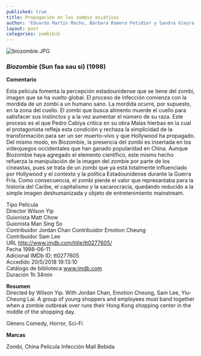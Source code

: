 ```yaml
---
published: true
title: Propagación en los zombis asiáticos
author: 'Eduardo Martín Macho, Bárbara Romero Petidier y Sandra Vieyra'
layout: post
categories: zombibib
---
```

![biozombie.JPG]({{site.baseurl}}/image/zombis/biozombie.JPG)  
### _Biozombie_ (Sun faa sau si) (1998)  
**Comentario**

Esta película fomenta la percepción estadounidense que se tiene del zombi, imagen que se ha vuelto global.
El proceso de infección comienza con la mordida de un zombi a un humano sano. La mordida ocurre, por supuesto, en la zona del cuello. El zombi que busca alimento muerde el cuello para satisfacer sus instinctos y a la vez aumentar el número de su raza. Este proceso es el que Pedro Cabiya critica en su obra Malas hierbas en la cual el protagonista refleja esta condición y rechaza la simplicidad de la transformación para ser un ser muerto-vivo y que Hollywood ha propagado. Del mismo modo, en Biozombie, la presencia del zombi es insertada en los videojuegos occidentales que han ganado popularidad en China.
Aunque Biozombie haya agregado el elemento científico, este mismo hecho refuerza la manipulación de la imagen del zombie por parte de los cineastas, pues se trata de un zombi que ya está totalmente influenciado por Hollywood y el contexto y la política Estadounidense durante la Guerra Fría. Como consecuencia, el zombi pierde el valor que represantaba para la historia del Caribe, el capitalismo y la sacarocracia, quedando reducido a la simple imagen deshumanizada y objeto de entretenimiento mainstream.


Tipo 	Película  
Director 	Wilson Yip  
Guionista 	Matt Chow  
Guionista 	Man Sing So  
Contribuidor 	Jordan Chan
Contribuidor 	Emotion Cheung  
Contribuidor 	Sam Lee  
URL 	http://www.imdb.com/title/tt0277605/  
Fecha 	1998-06-11  
Adicional 	IMDb ID: tt0277605  
Accedido 	20/5/2018 19:13:10  
Catálogo de biblioteca 	www.imdb.com  
Duración 	1h 34min

**Resumen**  
Directed by Wilson Yip. With Jordan Chan, Emotion Cheung, Sam Lee, Yiu-Cheung Lai. A group of young 
shoppers and employees must band together when a zombie outbreak over runs their Hong Kong shopping center in the middle of the shopping day.

Género 	Comedy, Horror, Sci-Fi

**Marcas**

Zombi, China Película Infección Mall Bebida 

